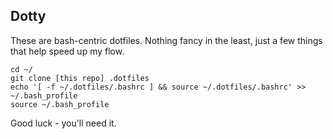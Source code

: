 ## Dotty

These are bash-centric dotfiles.  Nothing fancy in the least, just a few things that help speed up my flow.

```
cd ~/
git clone [this repo] .dotfiles
echo '[ -f ~/.dotfiles/.bashrc ] && source ~/.dotfiles/.bashrc' >> ~/.bash_profile
source ~/.bash_profile
```

Good luck - you'll need it.